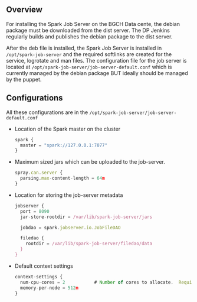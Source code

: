 Overview
--------

For installing the Spark Job Server on the BGCH Data cente, the debian package must be downloaded from the dist server. 
The DP Jenkins regularly builds and publishes the debian package to the dist server.

After the deb file is installed, the Spark Job Server is installed in `/opt/spark-job-server` and the required softlinks are created for the service, logrotate 
and man files. The configuration file for the job server is located at `/opt/spark-job-server/job-server-default.conf` which 
is currently managed by the debian package BUT ideally should be managed by the puppet.

Configurations 
--------------
All these configurations are in the `/opt/spark-job-server/job-server-default.conf`

- Location of the Spark master on the cluster

  ```javascript
  spark { 
    master = "spark://127.0.0.1:7077" 
  }
  ```

- Maximum sized jars which can be uploaded to the job-server.

  ```javascript
  spray.can.server { 
    parsing.max-content-length = 64m 
  }
  ```
  
- Location for storing the job-server metadata

  ```javascript
  jobserver {
    port = 8090
    jar-store-rootdir = /var/lib/spark-job-server/jars

    jobdao = spark.jobserver.io.JobFileDAO

    filedao {
      rootdir = /var/lib/spark-job-server/filedao/data
    }
  }
  ```
  
- Default context settings

  ```javascript
  context-settings {
    num-cpu-cores = 2           # Number of cores to allocate.  Required.
    memory-per-node = 512m
  }
  ```
